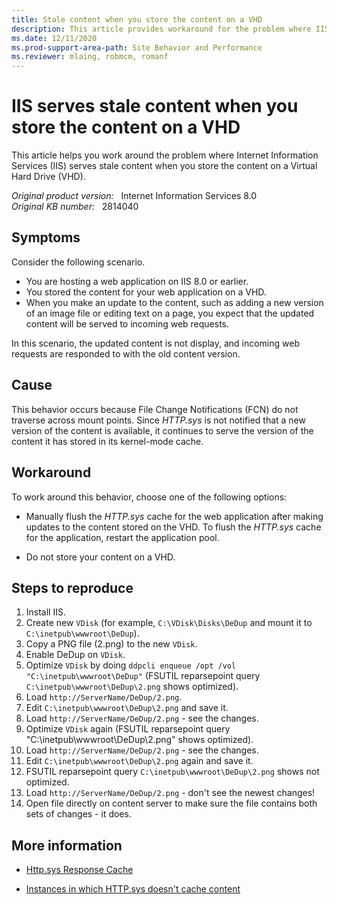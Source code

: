 ```yaml
---
title: Stale content when you store the content on a VHD
description: This article provides workaround for the problem where IIS serves stale content when you store the content on a VHD.
ms.date: 12/11/2020
ms.prod-support-area-path: Site Behavior and Performance
ms.reviewer: mlaing, robmcm, romanf
---
```

# IIS serves stale content when you store the content on a VHD

This article helps you work around the problem where Internet Information Services (IIS) serves stale content when you store the content on a Virtual Hard Drive (VHD).

_Original product version:_ &nbsp; Internet Information Services 8.0  
_Original KB number:_ &nbsp; 2814040

## Symptoms

Consider the following scenario.

- You are hosting a web application on IIS 8.0 or earlier.
- You stored the content for your web application on a VHD.
- When you make an update to the content, such as adding a new version of an image file or editing text on a page, you expect that the updated content will be served to incoming web requests.

In this scenario, the updated content is not display, and incoming web requests are responded to with the old content version.

## Cause

This behavior occurs because File Change Notifications (FCN) do not traverse across mount points. Since *HTTP.sys* is not notified that a new version of the content is available, it continues to serve the version of the content it has stored in its kernel-mode cache.

## Workaround

To work around this behavior, choose one of the following options:

- Manually flush the *HTTP.sys* cache for the web application after making updates to the content stored on the VHD. To flush the *HTTP.sys* cache for the application, restart the application pool.

- Do not store your content on a VHD.

## Steps to reproduce

1. Install IIS.
1. Create new `VDisk` (for example, `C:\VDisk\Disks\DeDup` and mount it to `C:\inetpub\wwwroot\DeDup`).
1. Copy a PNG file (2.png) to the new `VDisk`.
1. Enable DeDup on `VDisk`.
1. Optimize `VDisk` by doing `ddpcli enqueue /opt /vol "C:\inetpub\wwwroot\DeDup"` (FSUTIL reparsepoint query `C:\inetpub\wwwroot\DeDup\2.png` shows optimized).
1. Load `http://ServerName/DeDup/2.png`.
1. Edit `C:\inetpub\wwwroot\DeDup\2.png` and save it.
1. Load `http://ServerName/DeDup/2.png` - see the changes.
1. Optimize `VDisk` again (FSUTIL reparsepoint query "C:\inetpub\wwwroot\DeDup\2.png" shows optimized).
1. Load `http://ServerName/DeDup/2.png` - see the changes.
1. Edit `C:\inetpub\wwwroot\DeDup\2.png` again and save it.
1. FSUTIL reparsepoint query `C:\inetpub\wwwroot\DeDup\2.png` shows not optimized.
1. Load `http://ServerName/DeDup/2.png` - don't see the newest changes!
1. Open file directly on content server to make sure the file contains both sets of changes - it does.

## More information

- [Http.sys Response Cache](/previous-versions/windows/it-pro/windows-server-2003/cc781368(v=ws.10))

- [Instances in which HTTP.sys doesn't cache content](/troubleshoot/iis/instances-httpsys-not-cache)
